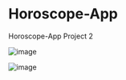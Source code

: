# Horoscope-App
Horoscope-App Project 2 


![image](https://user-images.githubusercontent.com/112224915/213949503-7a21df48-3a14-453f-84f2-a1a8622f077a.png)


![image](https://user-images.githubusercontent.com/112224915/213949553-f5917dd0-bfc5-4ed6-a8d2-265224737a9f.png)
